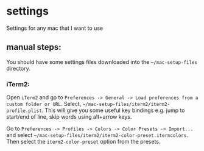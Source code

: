 # settings
Settings for any mac that I want to use

## manual steps:
You should have some settings files downloaded into the `~/mac-setup-files` directory.

### iTerm2:
Open `iTerm2` and go to `Preferences -> General -> Load preferences from a custom folder or URL`. Select, `~/mac-setup-files/iterm2/iterm2-profile.plist`. This will give you some useful key bindings e.g. jump to start/end of line, skip words using alt+arrow keys.

Go to `Preferences -> Profiles -> Colors -> Color Presets -> Import...` and select `~/mac-setup-files/iterm2/iterm2-color-preset.itermcolors`. Then select the `iterm2-color-preset` option from the presets.
